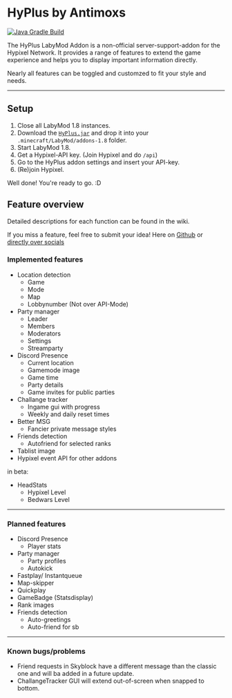 # HyPlus by Antimoxs 
[![Java Gradle Build](https://github.com/Antimoxs/HyPlus/actions/workflows/gradle.yml/badge.svg?branch=master)](https://github.com/Antimoxs/HyPlus/actions/workflows/gradle.yml)

The HyPlus LabyMod Addon is a non-official server-support-addon for the Hypixel Network. It provides a range of features to extend the game
experience and helps you to display important information directly.

Nearly all features can be toggled and customzed to fit your style and needs.

***

## Setup
1. Close all LabyMod 1.8 instances.
2. Download the [`HyPlus.jar`](https://github.com/Antimoxs/HyPlus/releases/latest) and drop it into your `.minecraft/LabyMod/addons-1.8` folder.
3. Start LabyMod 1.8.
4. Get a Hypixel-API key. 
  (Join Hypixel and do `/api`)
5. Go to the HyPlus addon settings and insert your API-key.
6. (Re)join Hypixel.

Well done! You're ready to go. :D

## Feature overview
Detailed descriptions for each function can be found in the wiki.

If you miss a feature, feel free to submit your idea! Here on [Github](https://github.com/Antimoxs/HyPlus/discussions/new?category=ideas) or [directly over socials](https://socials.antimoxs.dev)

### Implemented features
- Location detection
  - Game
  - Mode
  - Map
  - Lobbynumber (Not over API-Mode)
- Party manager
  - Leader
  - Members
  - Moderators
  - Settings
  - Streamparty
- Discord Presence
  - Current location
  - Gamemode image
  - Game time
  - Party details
  - Game invites for public parties
- Challange tracker
  - Ingame gui with progress
  - Weekly and daily reset times
- Better MSG
  - Fancier private message styles
- Friends detection
  - Autofriend for selected ranks
- Tablist image
- Hypixel event API for other addons

in beta:
- HeadStats
  - Hypixel Level
  - Bedwars Level

***

### Planned features
- Discord Presence
  - Player stats
- Party manager
  - Party profiles
  - Autokick
- Fastplay/ Instantqueue
- Map-skipper
- Quickplay
- GameBadge (Statsdisplay)
- Rank images
- Friends detection
  - Auto-greetings 
  - Auto-friend for sb
  
***

### Known bugs/problems
- Friend requests in Skyblock have a different message than the classic one and will ba added in a future update.
- ChallangeTracker GUI will extend out-of-screen when snapped to bottom.
